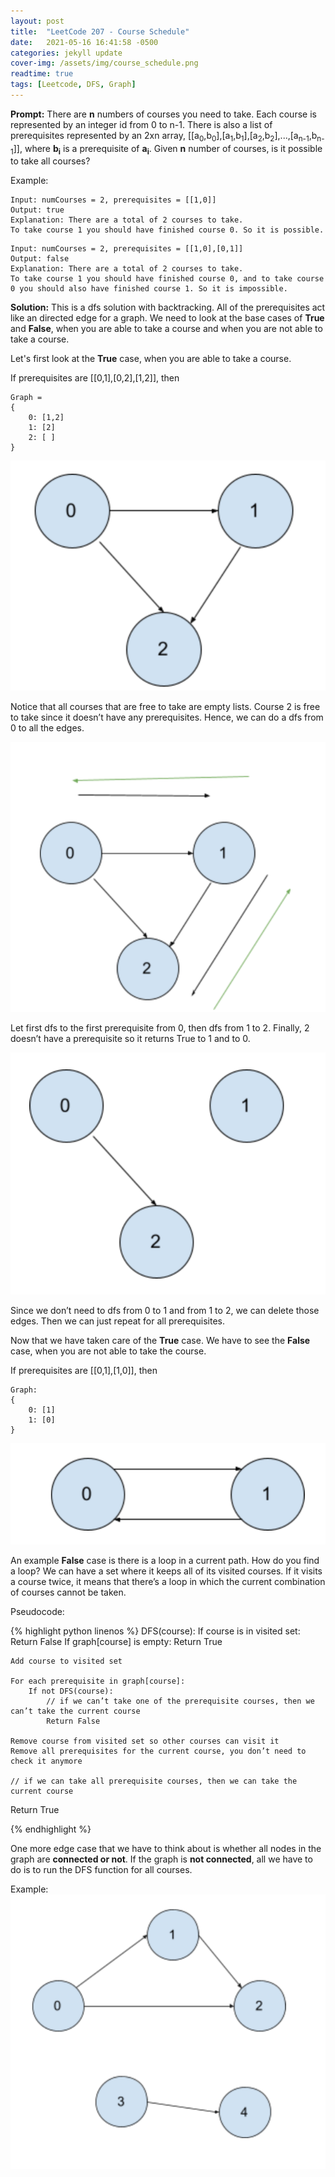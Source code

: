 ```yaml
---
layout: post
title:  "LeetCode 207 - Course Schedule"
date:   2021-05-16 16:41:58 -0500
categories: jekyll update
cover-img: /assets/img/course_schedule.png
readtime: true
tags: [Leetcode, DFS, Graph]
---
```


**Prompt:** There are **n** numbers of courses you need to take. Each course is represented by an integer id from 0 to n-1. There is also a list of prerequisites represented by an 2xn array, [[a<sub>0</sub>,b<sub>0</sub>],[a<sub>1</sub>,b<sub>1</sub>],[a<sub>2</sub>,b<sub>2</sub>],...,[a<sub>n-1</sub>,b<sub>n-1</sub>]], where **b<sub>i</sub>** is a prerequisite of **a<sub>i</sub>**. Given **n** number of courses, is it possible to take all courses?

Example:

~~~
Input: numCourses = 2, prerequisites = [[1,0]]
Output: true
Explanation: There are a total of 2 courses to take. 
To take course 1 you should have finished course 0. So it is possible.
~~~  
~~~
Input: numCourses = 2, prerequisites = [[1,0],[0,1]]
Output: false
Explanation: There are a total of 2 courses to take. 
To take course 1 you should have finished course 0, and to take course 0 you should also have finished course 1. So it is impossible.
~~~


**Solution:** This is a dfs solution with backtracking. All of the prerequisites act like an directed edge for a graph. We need to look at the base cases of **True** and **False**, when you are able to take a course and when you are not able to take a course.  

Let's first look at the **True** case, when you are able to take a course.

If prerequisites are [[0,1],[0,2],[1,2]], then

~~~
Graph = 
{
    0: [1,2]
    1: [2]
    2: [ ]
}
~~~

![Graph Example 1](../assets/img/leetcode_207_1.png)

Notice that all courses that are free to take are empty lists. Course 2 is free to take since it doesn’t have any prerequisites. Hence, we can do a dfs from 0 to all the edges. 

![Graph Example 2](../assets/img/leetcode_207_2.png)

Let first dfs to the first prerequisite from 0, then dfs from 1 to 2. Finally, 2 doesn’t have a prerequisite so it returns True to 1 and to 0. 

![Graph Example 3](../assets/img/leetcode_207_3.png)

Since we don’t need to dfs from 0 to 1 and from 1 to 2, we can delete those edges. Then we can just repeat for all prerequisites.

Now that we have taken care of the **True** case. We have to see the **False** case, when you are not able to take the course.

If prerequisites are [[0,1],[1,0]], then

~~~
Graph: 
{
    0: [1]
    1: [0]
}
~~~

![Graph Example 4](../assets/img/leetcode_207_4.png)

An example **False** case is there is a loop in a current path. How do you find a loop? We can have a set where it keeps all of its visited courses. If it visits a course twice, it means that there’s a loop in which the current combination of courses cannot be taken. 


Pseudocode:

{% highlight python linenos %}
DFS(course):
	If course is in visited set:
		Return False
	If graph[course] is empty:
		Return True
	
	Add course to visited set

	For each prerequisite in graph[course]:
		If not DFS(course):
			// if we can’t take one of the prerequisite courses, then we can’t take the current course
			Return False
	
	Remove course from visited set so other courses can visit it 
	Remove all prerequisites for the current course, you don’t need to check it anymore

	// if we can take all prerequisite courses, then we can take the current course
Return True

{% endhighlight %}

One more edge case that we have to think about is whether all nodes in the graph are **connected or not**. If the graph is **not connected**, all we have to do is to run the DFS function for all courses.

Example:
![Graph Example 5](../assets/img/leetcode_207_5.png)

 
